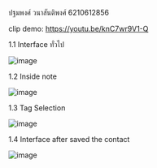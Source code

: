 
ปฐมพงศ์ วนาสันติพงศ์ 6210612856

clip demo: https://youtu.be/knC7wr9V1-Q

1.1 Interface ทั่วไป


![image](https://user-images.githubusercontent.com/60337933/167145230-49131df7-5b24-4e16-86f0-65f64c0746d0.png)


1.2 Inside note


![image](https://user-images.githubusercontent.com/60337933/167145456-4974a35e-adf2-47a1-b1ae-c1570d6376fc.png)


1.3 Tag Selection


![image](https://user-images.githubusercontent.com/60337933/167145783-c2e471c9-af1c-488a-97d4-7f6ea6431934.png)


1.4 Interface after saved the contact


![image](https://user-images.githubusercontent.com/60337933/167146049-e1b582ef-82c3-47b1-be64-98afe08aaeca.png)

